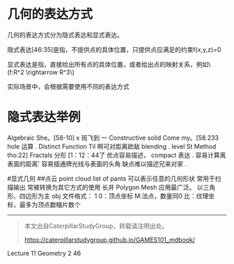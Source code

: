 # 几何的表达方式

几何的表达方式分为隐式表达和显式表达。  

隐式表达[46:35]是指，不提供点的具体位置，只提供点应满足的约束f(x,y,z)=0

显式表达是指，直接给出所有点的具体位置，或者给出点的映射关系，例如\\(f:R^2 \rightarrow R^3\\)

实际场景中，会根据需要使用不同的表达方式

# 隐式表达举例

Algebraic She。[58-10] x 班飞到
一 Constructive solid Come my。[58.233 hole 运算 .
Distinct Function Til 啊可对距离欧敌 blending .
level St Method tho:22]
Fractals 分形 [1：12：44了
优点容易描述， compact 表达 .
容易计算离表面的距离'
容易插通牌光线与表面的头角
缺点难以描述兄来对家
.


#显式几何
##点云 point cloud
list of pants
可以表示任意的几何形状
常用于扫描输出
常被转换为其它方式的使用
长井 Polygon Mesh
应用最广泛。
以三角形、四边形为主
obj 文件格式：
1 0：顶点坐标
M:法点，数量同0
比：纹理坐标，最多为顶点数糆片数个


----------------------------
> 本文出自CaterpillarStudyGroup，转载请注明出处。
>
> https://caterpillarstudygroup.github.io/GAMES101_mdbook/


Lecture 11
Geometry 2 46





